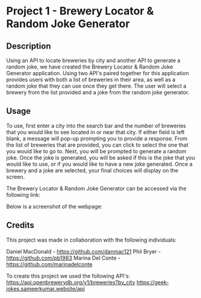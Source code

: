 # Project 1 - Brewery Locator & Random Joke Generator

## Description

Using an API to locate breweries by city and another API to generate a random joke, we have created the Brewery Locator & Random Joke Generator application. Using two API's paired together for this application provides users with both a list of breweries in their area, as well as a random joke that they can use once they get there. The user will select a brewery from the list provided and a joke from the random joke generator.


## Usage

To use, first enter a city into the search bar and the number of breweries that you would like to see located in or near that city. If either field is left blank, a message will pop-up prompting you to provide a response. From the list of breweries that are provided, you can click to select the one that you would like to go to. Next, you will be prompted to generate a random joke. Once the joke is generated, you will be asked if this is the joke that you would like to use, or if you would like to have a new joke generated. Once a brewery and a joke are selected, your final choices will display on the screen.


The Brewery Locator & Random Joke Generator can be accessed via the following link:


Below is a screenshot of the webpage:




## Credits

This project was made in collaboration with the following individuals:
 
Daniel MacDonald - https://github.com/danmac121
Phil Bryer - https://github.com/pb1983 
Marina Del Conte - https://github.com/marinadelconte

To create this project we used the following API's:
https://api.openbrewerydb.org/v1/breweries?by_city
https://geek-jokes.sameerkumar.website/api



